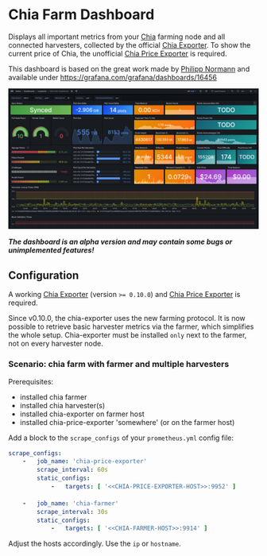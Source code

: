 # Chia Farm Dashboard

Displays all important metrics from your [Chia](https://github.com/Chia-Network/chia-blockchain/) farming node and all
connected harvesters, collected by the official
[Chia Exporter](https://github.com/Chia-Network/chia-exporter/). To show the current price of Chia, the
unofficial [Chia Price Exporter](https://github.com/stefan-lange/chia-price-exporter/) is required.

This dashboard is based on the great work made by [Philipp Normann](https://github.com/philippnormann/chia-monitor) and
available under <https://grafana.com/grafana/dashboards/16456>

<img src="doc/screenshot.png" alt="Screenshot">

**_The dashboard is an alpha version and may contain some bugs or unimplemented features!_**

## Configuration

A working [Chia Exporter](https://github.com/Chia-Network/chia-exporter/) (version `>= 0.10.0`)
and [Chia Price Exporter](https://github.com/stefan-lange/chia-price-exporter/) is required.

Since v0.10.0, the chia-exporter uses the new farming protocol. It is now possible to retrieve basic harvester metrics
via the farmer, which simplifies the whole setup. Chia-exporter must be installed `only` next to the farmer, not on
every harvester node.

### Scenario: chia farm with farmer and multiple harvesters

Prerequisites:

- installed chia farmer
- installed chia harvester(s)
- installed chia-exporter on farmer host
- installed chia-price-exporter 'somewhere' (or on the farmer host)

Add a block to the `scrape_configs` of your `prometheus.yml` config file:

```yaml
scrape_configs:
    -   job_name: 'chia-price-exporter'
        scrape_interval: 60s
        static_configs:
            -   targets: [ '<<CHIA-PRICE-EXPORTER-HOST>>:9952' ]

    -   job_name: 'chia-farmer'
        scrape_interval: 30s
        static_configs:
            -   targets: [ '<<CHIA-FARMER-HOST>>:9914' ]
```

Adjust the hosts accordingly. Use the `ip` or `hostname`.